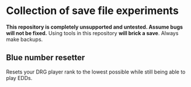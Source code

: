 # Collection of save file experiments

**This repository is completely unsupported and untested. Assume bugs will not be fixed.**
Using tools in this repository **will brick a save**. Always make backups.

## Blue number resetter

Resets your DRG player rank to the lowest possible while still being able to play EDDs.
